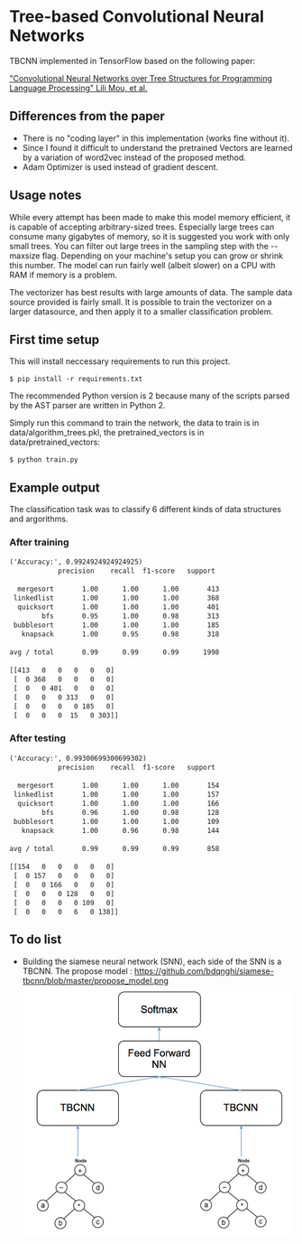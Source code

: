# Tree-based Convolutional Neural Networks

TBCNN implemented in TensorFlow based on the following paper:

["Convolutional Neural Networks over Tree Structures for Programming Language Processing" Lili Mou, et al.](https://arxiv.org/pdf/1409.5718.pdf)

Differences from the paper
--------------------------

* There is no "coding layer" in this implementation (works fine without it).
* Since I found it difficult to understand the pretrained Vectors are learned by a variation of word2vec instead of the proposed method.
* Adam Optimizer is used instead of gradient descent.

Usage notes
-----------

While every attempt has been made to make this model memory efficient, it is
capable of accepting arbitrary-sized trees. Especially large trees can consume
many gigabytes of memory, so it is suggested you work with only small trees.
You can filter out large trees in the sampling step with the --maxsize flag.
Depending on your machine's setup you can grow or shrink this number. The model
can run fairly well (albeit slower) on a CPU with RAM if memory is a problem.

The vectorizer has best results with large amounts of data. The sample data 
source provided is fairly small. It is possible to train the vectorizer on
a larger datasource, and then apply it to a smaller classification problem.

First time setup
----------------

This will install neccessary requirements to run this project.

    $ pip install -r requirements.txt
   

The recommended Python version is 2 because many of the scripts parsed
by the AST parser are written in Python 2.

Simply run this command to train the network, the data to train is in data/algorithm_trees.pkl, the pretrained_vectors is in data/pretrained_vectors:

    $ python train.py
    
Example output
--------------

The classification task was to classify 6 different kinds of data structures
and argorithms.

### After training

    ('Accuracy:', 0.9924924924924925)
                precision    recall  f1-score   support

      mergesort       1.00      1.00      1.00       413
     linkedlist       1.00      1.00      1.00       368
      quicksort       1.00      1.00      1.00       401
            bfs       0.95      1.00      0.98       313
     bubblesort       1.00      1.00      1.00       185
       knapsack       1.00      0.95      0.98       318

    avg / total       0.99      0.99      0.99      1998

    [[413   0   0   0   0   0]
     [  0 368   0   0   0   0]
     [  0   0 401   0   0   0]
     [  0   0   0 313   0   0]
     [  0   0   0   0 185   0]
     [  0   0   0  15   0 303]]


### After testing

    ('Accuracy:', 0.99300699300699302)
                precision    recall  f1-score   support

      mergesort       1.00      1.00      1.00       154
     linkedlist       1.00      1.00      1.00       157
      quicksort       1.00      1.00      1.00       166
            bfs       0.96      1.00      0.98       128
     bubblesort       1.00      1.00      1.00       109
       knapsack       1.00      0.96      0.98       144

    avg / total       0.99      0.99      0.99       858

    [[154   0   0   0   0   0]
     [  0 157   0   0   0   0]
     [  0   0 166   0   0   0]
     [  0   0   0 128   0   0]
     [  0   0   0   0 109   0]
     [  0   0   0   6   0 138]]


To do list
----------------


* Building the siamese neural network (SNN), each side of the SNN is a TBCNN. The propose model : https://github.com/bdqnghi/siamese-tbcnn/blob/master/propose_model.png
![Propose model for the siamese tbcnn](propose_model.png)
